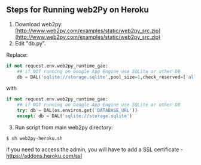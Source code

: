## Steps for Running web2Py on Heroku

1. Download web2py: [http://www.web2py.com/examples/static/web2py_src.zip](http://www.web2py.com/examples/static/web2py_src.zip)
2. Edit "db.py".

Replace:

```python
if not request.env.web2py_runtime_gae:
    ## if NOT running on Google App Engine use SQLite or other DB
    db = DAL('sqlite://storage.sqlite',pool_size=1,check_reserved=['all'])
```

with

```python
if not request.env.web2py_runtime_gae:
    ## if NOT running on Google App Engine use SQLite or other DB
    try: db = DAL(os.environ.get('DATABASE_URL'))
    except: db = DAL('sqlite://storage.sqlite')
```

3. Run script from main web2py directory:
```shell
$ sh web2py-heroku.sh
```

if you need to access the admin, you will have to add a SSL certificate - https://addons.heroku.com/ssl
